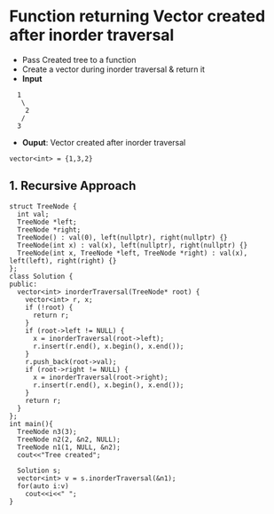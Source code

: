 # Function returning Vector<int> created after inorder traversal
- Pass Created tree to a function
- Create a vector during inorder traversal & return it
- **Input**
```
  1
   \
    2
   /
  3 
```
- **Ouput**: Vector created after inorder traversal
```
vector<int> = {1,3,2}
```
## 1. Recursive Approach
```
struct TreeNode {
  int val;
  TreeNode *left;
  TreeNode *right;
  TreeNode() : val(0), left(nullptr), right(nullptr) {}
  TreeNode(int x) : val(x), left(nullptr), right(nullptr) {}
  TreeNode(int x, TreeNode *left, TreeNode *right) : val(x), left(left), right(right) {}
};
class Solution {
public:
  vector<int> inorderTraversal(TreeNode* root) {
    vector<int> r, x;
    if (!root) {
      return r;
    }
    if (root->left != NULL) {
      x = inorderTraversal(root->left);
      r.insert(r.end(), x.begin(), x.end());
    }
    r.push_back(root->val);
    if (root->right != NULL) {
      x = inorderTraversal(root->right);
      r.insert(r.end(), x.begin(), x.end());
    }
    return r;
  }
};
int main(){
  TreeNode n3(3);
  TreeNode n2(2, &n2, NULL);
  TreeNode n1(1, NULL, &n2);
  cout<<"Tree created";

  Solution s;
  vector<int> v = s.inorderTraversal(&n1);
  for(auto i:v)
    cout<<i<<" ";
}
```
